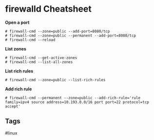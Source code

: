 # firewalld Cheatsheet

**Open a port**
```
# firewall-cmd --zone=public --add-port=8080/tcp
# firewall-cmd --zone=public --permanent --add-port=8080/tcp
# firewall-cmd --reload
```

**List zones**
```
# firewall-cmd --get-active-zones
# firewall-cmd --list-all-zones
```

**List rich rules**
```
# firewall-cmd --zone=public --list-rich-rules
```

**Add rich rule**
```
# firewall-cmd --permanent --zone=public --add-rich-rule='rule family=ipv4 source address=10.193.0.0/16 port port=22 protocol=tcp accept'
```

## Tags
#linux